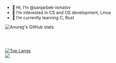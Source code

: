 - 👋 Hi, I’m @sanjarbek-ismatov
- 👀 I’m interested in CS and OS development, Linux
- 🌱 I’m currently learning C, Rust


![Anurag's GitHub stats](https://github-readme-stats.vercel.app/api?username=sanjarbek-ismatov&show_icons=true&theme=transparent)


<br /> <br />

[![Top Langs](https://github-readme-stats.vercel.app/api/top-langs/?username=sanjarbek-ismatov)](https://github.com/anuraghazra/github-readme-stats)
<br /> 
![](https://komarev.com/ghpvc/?username=sanjarbek-ismatov)
<!---
sanjarbek-ismatov/sanjarbek-ismatov is a ✨ special ✨ repository because its `README.md` (this file) appears on your GitHub profile.
You can click the Preview link to take a look at your changes.
--->

